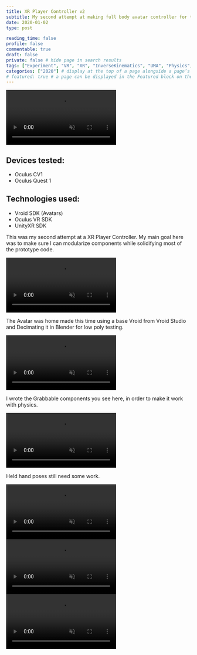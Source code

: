 ```yaml
---
title: XR Player Controller v2
subtitle: My second attempt at making full body avatar controller for the XR Player.
date: 2020-01-02
type: post

reading_time: false
profile: false
commentable: true
draft: false
private: false # hide page in search results
tags: ["Experiment", "VR", "XR", "InverseKinematics", "UMA", "Physics", Unity]
categories: ["2020"] # display at the top of a page alongside a page’s metadata
# featured: true # a page can be displayed in the Featured block on the homepage. This is useful for sticky, announcement blog posts or selected publications etc.
---
```

<div class="video_thing">
    <video muted autoplay="" name="media" loop=""><source src="https://raw.githack.com/Denchyaknow/GitSite_Dencho/Develop/assets/media/projects/XRPlayerControllerV2/XRLog_2020_076.webm" type="video/mp4"></video>
</div>

<!--more-->

## Devices tested:
- Oculus CV1
- Oculus Quest 1

<!-- Technologies Used -->
## Technologies used:
- Vroid SDK (Avatars)
- Oculus VR SDK
- UnityXR SDK

<p>This was my second attempt at a XR Player Controller. My main goal here was to make sure I can modularize components while solidifying most of the prototype code.</p>

<div class="video_thing">
    <video muted autoplay="" name="handWaving" loop=""><source src="https://raw.githack.com/Denchyaknow/GitSite_Dencho/Develop/assets/media/projects/XRPlayerControllerV2/XRLog_2020_079.webm" type="video/mp4"></video>
</div>

<p>The Avatar was home made this time using a base Vroid from Vroid Studio and Decimating it in Blender for low poly testing.</p>

<div class="video_thing">
    <video muted autoplay="" name="rayPointers" loop=""><source src="https://raw.githack.com/Denchyaknow/GitSite_Dencho/Develop/assets/media/projects/XRPlayerControllerV2/XRLog_2020_083.webm" type="video/mp4"></video>
</div>

<p>I wrote the Grabbable components you see here, in order to make it work with physics.</p>

<div class="video_thing">
    <video muted autoplay="" name="twoHandedGrabbables" loop=""><source src="https://raw.githack.com/Denchyaknow/GitSite_Dencho/Develop/assets/media/projects/XRPlayerControllerV2/XRLog_2020_086.webm" type="video/mp4"></video>
</div>

<p>Held hand poses still need some work.</p>

<div class="video_thing">
    <video muted autoplay="" name="locomotion" loop=""><source src="https://raw.githack.com/Denchyaknow/GitSite_Dencho/Develop/assets/media/projects/XRPlayerControllerV2/XRLog_2020_092.webm" type="video/mp4"></video>
</div>

<div class="video_thing">
    <video muted autoplay="" name="locomotion" loop=""><source src="https://raw.githack.com/Denchyaknow/GitSite_Dencho/Develop/assets/media/projects/XRPlayerControllerV2/XRLog_2020_095.webm" type="video/mp4"></video>
</div>

<div class="video_thing">
    <video muted autoplay="" name="locomotion" loop=""><source src="https://raw.githack.com/Denchyaknow/GitSite_Dencho/Develop/assets/media/projects/XRPlayerControllerV2/XRLog_2020_098.webm" type="video/mp4"></video>
</div>
